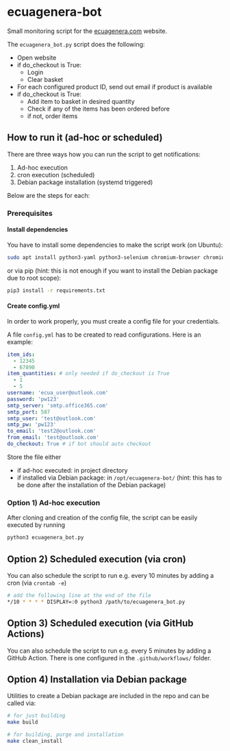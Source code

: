 # ecuagenera-bot

Small monitoring script for the [ecuagenera.com](https://www.ecuagenera.com/) website.

The `ecuagenera_bot.py` script does the following:

* Open website
* if do_checkout is True:
  * Login
  * Clear basket
* For each configured product ID, send out email if product is available
* if do_checkout is True:
  * Add item to basket in desired quantity
  * Check if any of the items has been ordered before
  * if not, order items

## How to run it  (ad-hoc or scheduled)

There are three ways how you can run the script to get notifications:

1) Ad-hoc execution
2) cron execution (scheduled)
3) Debian package installation (systemd triggered)

Below are the steps for each:

### Prerequisites

#### Install dependencies

You have to install some dependencies to make the script work (on Ubuntu):

```bash
sudo apt install python3-yaml python3-selenium chromium-browser chromium-chromedriver
```

or via pip (hint: this is not enough if you want to install the Debian package due to root scope):

```bash
pip3 install -r requirements.txt
```

#### Create config.yml

In order to work properly, you must create a config file for your credentials.

A file `config.yml` has to be created to read configurations. Here is an example:

```yml
item_ids:
  - 12345
  - 67890
item_quantities: # only needed if do_checkout is True
  - 1
  - 5
username: 'ecua_user@outlook.com'
password: 'pw123'
smtp_server: 'smtp.office365.com'
smtp_port: 587
smtp_user: 'test@outlook.com'
smtp_pw: 'pw123'
to_email: 'test2@outlook.com'
from_email: 'test@outlook.com'
do_checkout: True # if bot should auto checkout
```

Store the file either

* if ad-hoc executed: in project directory
* if installed via Debian package: in `/opt/ecuagenera-bot/` (hint: this has to be done after the installation of the Debian package)

### Option 1) Ad-hoc execution

After cloning and creation of the config file, the script can be easily executed by running

```bash
python3 ecuagenera_bot.py
```

## Option 2) Scheduled execution (via cron)

You can also schedule the script to run e.g. every 10 minutes by adding a cron (via `crontab -e`)

```bash
# add the following line at the end of the file
*/10 * * * * DISPLAY=:0 python3 /path/to/ecuagenera_bot.py
```

## Option 3) Scheduled execution (via GitHub Actions)

You can also schedule the script to run e.g. every 5 minutes by adding a GitHub Action. There is one configured in the `.github/workflows/` folder.

## Option 4) Installation via Debian package

Utilities to create a Debian package are included in the repo and can be called via:

```bash
# for just building
make build

# for building, purge and installation
make clean_install
```

